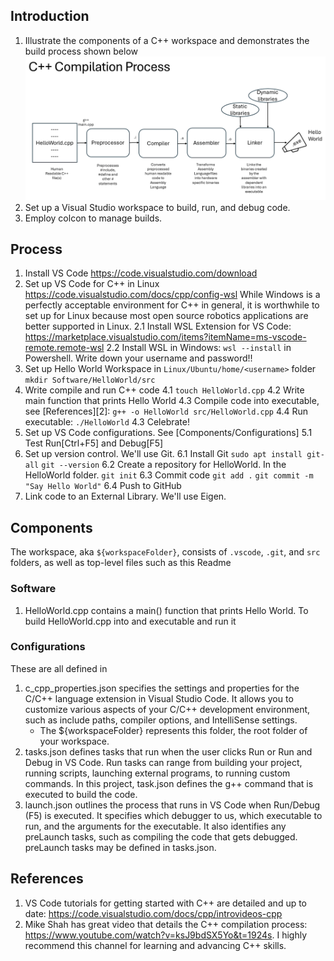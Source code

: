 ## Introduction 

1. Illustrate the components of a C++ workspace and demonstrates the build process shown below
![alt text](CPP_compilation.png)
2. Set up a Visual Studio workspace to build, run, and debug code. 
3. Employ colcon to manage builds. 

## Process 
1. Install VS Code 
     https://code.visualstudio.com/download
2. Set up VS Code for C++ in Linux
     https://code.visualstudio.com/docs/cpp/config-wsl
    While Windows is a perfectly acceptable environment for C++ in general, it is worthwhile to set up for Linux because most open source robotics applications are better supported in Linux. 
     2.1 Install WSL Extension for VS Code: https://marketplace.visualstudio.com/items?itemName=ms-vscode-remote.remote-wsl
     2.2 Install WSL in Windows: `wsl --install` in Powershell. Write down your username and password!! 
3. Set up Hello World Workspace in `Linux/Ubuntu/home/<username>` folder
     `mkdir Software/HelloWorld/src`
4. Write compile and run C++ code 
     4.1 `touch HelloWorld.cpp`
     4.2 Write main function that prints Hello World
     4.3 Compile code into executable, see [References][2]: `g++ -o HelloWorld src/HelloWorld.cpp`
     4.4 Run executable: `./HelloWorld`
     4.3 Celebrate! 
5. Set up VS Code configurations. See [Components/Configurations] 
     5.1 Test Run[Ctrl+F5] and Debug[F5] 
6. Set up version control. We'll use Git.
     6.1 Install Git 
         `sudo apt install git-all`
         `git --version`
     6.2 Create a repository for HelloWorld. In the HelloWorld folder.
         `git init`
     6.3 Commit code
          `git add .`
          `git commit -m "Say Hello World"`
     6.4 Push to GitHub
7. Link code to an External Library. We'll use Eigen.        


## Components 
The workspace, aka `${workspaceFolder}`, consists of `.vscode`, `.git`, and `src` folders, as well as top-level files such as this Readme

### Software 
1. HelloWorld.cpp contains a main() function that prints Hello World. To build HelloWorld.cpp into and executable and run it

### Configurations
These are all defined in 
1. c_cpp_properties.json specifies the settings and properties for the C/C++ language extension in Visual Studio Code. It allows you to customize various aspects of your C/C++ development environment, such as include paths, compiler options, and IntelliSense settings. 
    - The ${workspaceFolder} represents this folder, the root folder of your workspace.  
2. tasks.json defines tasks that run when the user clicks Run or Run and Debug in VS Code. Run tasks can range from building your project, running scripts, launching external programs, to running custom commands. In this project, task.json defines the g++ command that is executed to build the code. 
3. launch.json outlines the process that runs in VS Code when Run/Debug (F5) is executed. It specifies which debugger to us, which executable to run, and the arguments for the executable. It also identifies any preLaunch tasks, such as compiling the code that gets debugged. preLaunch tasks may be defined in tasks.json.  


## References 
1. VS Code tutorials for getting started with C++ are detailed and up to date: https://code.visualstudio.com/docs/cpp/introvideos-cpp 
2. Mike Shah has great video that details the C++ compilation process: https://www.youtube.com/watch?v=ksJ9bdSX5Yo&t=1924s. I highly recommend this channel for learning and advancing C++ skills. 

 